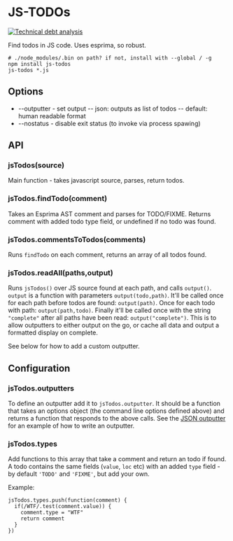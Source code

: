# JS-TODOs

[![Technical debt analysis](https://www.sidekickjs.com/r/timruffles/js-todos/status_badge.svg)](https://www.sidekickjs.com/r/timruffles/js-todos)

Find todos in JS code. Uses esprima, so robust.

```
# ./node_modules/.bin on path? if not, install with --global / -g
npm install js-todos
js-todos *.js
```

## Options

- --outputter - set output
-- json: outputs as list of todos
-- default: human readable format
- --nostatus - disable exit status (to invoke via process spawing)

## API

### jsTodos(source)

Main function - takes javascript source, parses, return todos.

### jsTodos.findTodo(comment)

Takes an Esprima AST comment and parses for TODO/FIXME. Returns comment with added todo type field, or undefined if no todo was found. 

### jsTodos.commentsToTodos(comments)

Runs `findTodo` on each comment, returns an array of all todos found.

### jsTodos.readAll(paths,output)

Runs `jsTodos()` over JS source found at each path, and calls `output()`. `output` is a function with parameters `output(todo,path)`. It'll be called once for each path before todos are found: `output(path)`. Once for each todo with path: `output(path,todo)`. Finally it'll be called once with the string `"complete"` after all paths have been read: `output("complete")`. This is to allow outputters to either output on the go, or cache all data and output a formatted display on complete.  

See below for how to add a custom outputter.

## Configuration

### jsTodos.outputters

To define an outputter add it to `jsTodos.outputter`. It should be a function that takes an options object (the command line options defined above) and returns a function that responds to the above calls. See the [JSON outputter](index.js#L103) for an example of how to write an outputter.

### jsTodos.types

Add functions to this array that take a comment and return an todo if found. A todo contains the same fields (`value`, `loc` etc) with an added `type` field - by default `'TODO'` and `'FIXME'`, but add your own.

Example:

```
jsTodos.types.push(function(comment) {
  if(/WTF/.test(comment.value)) {
    comment.type = "WTF"
    return comment
  }
})
```



